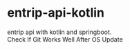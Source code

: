 # entrip-api-kotlin
entrip api with kotlin and springboot. <br>
Check If Git Works Well After OS Update
